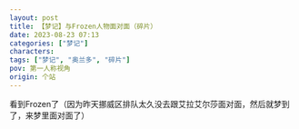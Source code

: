 ```yaml
---
layout: post
title: 【梦记】与Frozen人物面对面（碎片）
date: 2023-08-23 07:13
categories: ["梦记"]
characters: 
tags: ["梦记", "奥兰多", "碎片"]
pov: 第一人称视角
origin: 个站
---
```


看到Frozen了（因为昨天挪威区排队太久没去跟艾拉艾尔莎面对面，然后就梦到了，来梦里面对面了）
